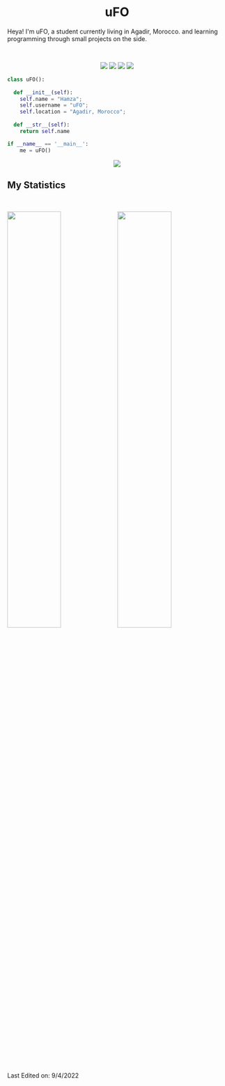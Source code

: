 <h1 align="center">
  <b>uFO</b>
</h1>

Heya! I'm uFO, a student currently living in Agadir, Morocco. 
and learning programming through small projects on the side.

<br>

<p>
<div align="center">
  <img src="https://img.shields.io/badge/-HTML-c58545?style=for-the-badge&logo=html5&logoColor=c58545&labelColor=282828">
  <img src="https://img.shields.io/badge/-CSS-d1a01f?style=for-the-badge&logo=css3&logoColor=d1a01f&labelColor=282828">
  <img src="https://img.shields.io/badge/-Python-98b982?style=for-the-badge&logo=python&logoColor=98b982&labelColor=282828">
  	<img src="https://img.shields.io/badge/Discord-7289DA?style=for-the-badge&logo=discord&logoColor=white">
</div>
</p>

```python
class uFO():
    
  def __init__(self):
    self.name = "Hamza";
    self.username = "uFO";
    self.location = "Agadir, Morocco";
  
  def __str__(self):
    return self.name

if __name__ == '__main__':
    me = uFO()
```

<div align="center">
  <a href="https://open.spotify.com/user/UFO">
    <img src="https://readme-spotify-tingz.vercel.app/api/now-playing">
  </a>
</div>

<!--
<div align="center">
  <a href="https://open.spotify.com/user/UFO">
    <img src="https://spotify-readme-theta-virid.vercel.app/api?scan=true&theme=dark" width="240px">
  </a>
</div>
-->

## My Statistics

<br/>
<p align="left">
  <img width="49.5%" src="https://github-readme-stats.vercel.app/api?username=IuFO&show_icons=true&theme=gruvbox&hide_border=true" />
    <img width="49.5%" src="https://github-readme-streak-stats.herokuapp.com/?user=IuFO&theme=gruvbox&hide_border=true" />
  </a>
</p>
<br>


Last Edited on: 9/4/2022
